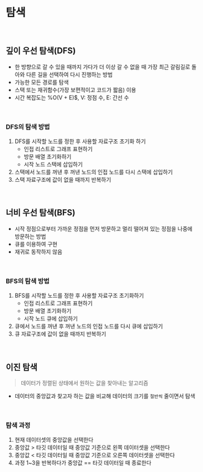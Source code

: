 # 탐색

<br>

## 깊이 우선 탐색(DFS)
- 한 방향으로 갈 수 있을 때까지 가다가 더 이상 갈 수 없을 때 가장 최근 갈림길로 돌아와 다른 길을 선택하여 다시 진행하는 방법
- 가능한 모든 경로를 탐색
- 스택 또는 재귀함수(가장 보편적이고 코드가 짧음) 이용
- 시간 복잡도는 %O(V + E)$, V: 정점 수, E: 간선 수

<br>

### DFS의 탐색 방법
1. DFS를 시작할 노드를 정한 후 사용할 자료구조 초기화 하기
    - 인접 리스트로 그래프 표현하기
    - 방문 배열 초기화하기
    - 시작 노드 스택에 삽입하기
2. 스택에서 노드를 꺼낸 후 꺼낸 노드의 인접 노드를 다시 스택에 삽입하기
3. 스택 자료구조에 값이 없을 때까지 반복하기

<br>

## 너비 우선 탐색(BFS)
- 시작 정점으로부터 가까운 정점을 먼저 방문하고 멀리 떨어져 있는 정점을 나중에 방문하는 방법
- 큐를 이용하여 구현
- 재귀로 동작하지 않음

<br>

### BFS의 탐색 방법
1. BFS를 시작할 노드를 정한 후 사용할 자료구조 초기화하기
    - 인접 리스트로 그래프 표현하기
    - 방문 배열 초기화하기
    - 시작 노드 큐에 삽입하기
2. 큐에서 노드를 꺼낸 후 꺼낸 노드의 인접 노드를 다시 큐에 삽입하기
3. 큐 자료구조에 값이 없을 때까지 반복하기

<br>

## 이진 탐색
> 데이터가 정렬된 상태에서 원하는 값을 찾아내는 알고리즘
- 데이터의 중앙값과 찾고자 하는 값을 비교해 데이터의 크기를 `절반씩` 줄이면서 탐색

<br>

### 탐색 과정
1. 현재 데이터셋의 중앙값을 선택한다
2. 중앙값 > 타깃 데이터일 때 중앙값 기준으로 왼쪽 데이터셋을 선택한다
3. 중앙값 < 타깃 데이터일 때 중앙값 기준으로 오른쪽 데이터셋을 선택한다
4. 과정 1~3을 반복하다가 중앙값 == 타깃 데이터일 때 종료한다